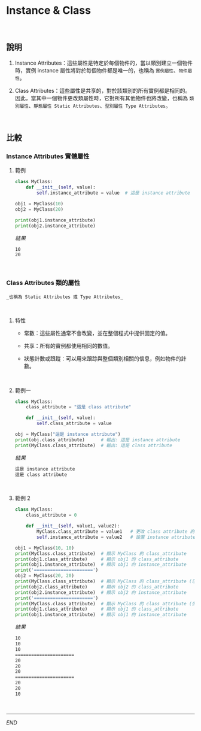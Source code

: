 # Instance & Class

<br>

## 說明

1. Instance Attributes：這些屬性是特定於每個物件的，當以類別建立一個物件時，實例 instance 屬性將對於每個物件都是唯一的，也稱為 `實例屬性`、`物件屬性`。

2. Class Attributes：這些屬性是共享的，對於該類別的所有實例都是相同的。因此，當其中一個物件更改類屬性時，它對所有其他物件也將改變，也稱為 `類別屬性`、`靜態屬性 Static Attributes`、`型別屬性 Type Attributes`。

<br>

## 比較

### Instance Attributes 實體屬性

1. 範例

    ```python
    class MyClass:
        def __init__(self, value):
            self.instance_attribute = value  # 這是 instance attribute

    obj1 = MyClass(10)
    obj2 = MyClass(20)

    print(obj1.instance_attribute)  
    print(obj2.instance_attribute)  

    ```
    _結果_
    ```bash
    10
    20
    ```

<br>

### Class Attributes 類的屬性
   
    _也稱為 Static Attributes 或 Type Attributes_

<br>

1. 特性

   - 常數：這些屬性通常不會改變，並在整個程式中提供固定的值。

   - 共享：所有的實例都使用相同的數值。

   - 狀態計數或跟蹤：可以用來跟踪與整個類別相關的信息，例如物件的計數。

<br>


2. 範例一

    ```python
    class MyClass:
        class_attribute = "這是 class attribute"  

        def __init__(self, value):
            self.class_attribute = value

    obj = MyClass("這是 instance attribute")
    print(obj.class_attribute)      # 輸出: 這是 instance attribute
    print(MyClass.class_attribute)  # 輸出: 這是 class attribute
    ```
    _結果_
    ```bash
    這是 instance attribute
    這是 class attribute
    ```

<br>


3. 範例 2

    ```python
    class MyClass:
        class_attribute = 0

        def __init__(self, value1, value2):
            MyClass.class_attribute = value1   # 更改 class attribute 的值
            self.instance_attribute = value2   # 設置 instance attribute 的值

    obj1 = MyClass(10, 10)
    print(MyClass.class_attribute)  # 顯示 MyClass 的 class_attribute
    print(obj1.class_attribute)     # 顯示 obj1 的 class_attribute
    print(obj1.instance_attribute)  # 顯示 obj1 的 instance_attribute
    print('======================')
    obj2 = MyClass(20, 20)
    print(MyClass.class_attribute)  # 顯示 MyClass 的 class_attribute (已被 obj2 修改)
    print(obj2.class_attribute)     # 顯示 obj2 的 class_attribute
    print(obj2.instance_attribute)  # 顯示 obj2 的 instance_attribute
    print('======================')
    print(MyClass.class_attribute)  # 顯示 MyClass 的 class_attribute (仍然是 obj2 所修改的)
    print(obj1.class_attribute)     # 顯示 obj1 的 class_attribute
    print(obj1.instance_attribute)  # 顯示 obj1 的 instance_attribute
    ```
    _結果_
    ```bash
    10
    10
    10
    ======================
    20
    20
    20
    ======================
    20
    20
    10
    ```

<br>

---

_END_
